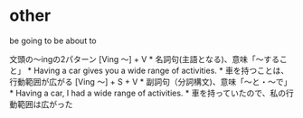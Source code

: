 # other

be going to
be about to

文頭の～ingの2パターン
[Ving ～] + V
    * 名詞句(主語となる)、意味「～すること」
    * Having a car gives you a wide range of activities.
    * 車を持つことは、行動範囲が広がる
[Ving ～] + S + V
    * 副詞句（分詞構文)、意味「～と・～で」
    * Having a car, I had a wide range of activities.
    * 車を持っていたので、私の行動範囲は広がった
